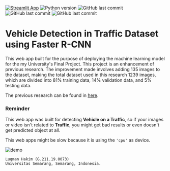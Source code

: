 [![Streamlit App](https://static.streamlit.io/badges/streamlit_badge_black_white.svg)](https://fasterrcnnvdapp.streamlit.app/)
![Python version](https://img.shields.io/badge/python-3.10-blue)
![GitHub last commit](https://img.shields.io/github/last-commit/Hakim-0000/app_satu)
![GitHub last commit](https://img.shields.io/badge/torch-2.0.1-orange)
![GitHub last commit](https://img.shields.io/badge/torchvision-0.15.2-orange)

# Vehicle Detection in Traffic Dataset using Faster R-CNN

This web app built for the purpose of deploying the machine learning model for the my University's Final Project. This project is an enhancement of previous research. The improvement made involves adding 135 images to the dataset, making the total dataset used in this research 1239 images, which are divided into 81% training data, 14% validation data, and 5% testing data.

The previous research can be found in [here](https://github.com/Hakim-0000/app_satu).

### Reminder
This web app was built for detecting **Vehicle on a Traffic**, so if your images or video isn't related to **Traffic**, you might get bad results or even doesn't get predicted object at all.

This web apps might be slow because it is using the ```'cpu'``` as device.


![demo](assets/gif-contoh.gif)

```
Luqman Hakim (G.211.19.0073)
Universitas Semarang, Semarang, Indonesia.
```